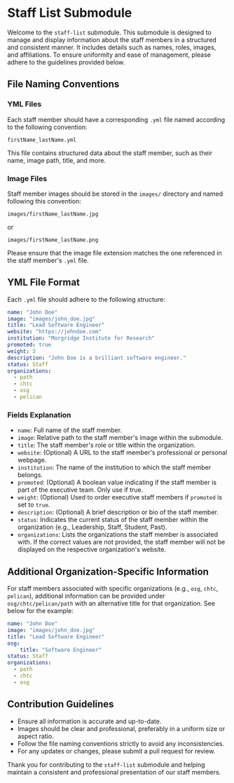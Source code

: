 
# Staff List Submodule

Welcome to the `staff-list` submodule. This submodule is designed to manage and display information about the staff members in a structured and consistent manner. It includes details such as names, roles, images, and affiliations. To ensure uniformity and ease of management, please adhere to the guidelines provided below.

## File Naming Conventions

### YML Files

Each staff member should have a corresponding `.yml` file named according to the following convention:

```
firstName_lastName.yml
```

This file contains structured data about the staff member, such as their name, image path, title, and more.

### Image Files

Staff member images should be stored in the `images/` directory and named following this convention:

```
images/firstName_lastName.jpg
```

or

```
images/firstName_lastName.png
```

Please ensure that the image file extension matches the one referenced in the staff member's `.yml` file.

## YML File Format

Each `.yml` file should adhere to the following structure:

```yaml
name: "John Doe"
image: "images/john_doe.jpg"
title: "Lead Software Engineer"
website: "https://johndoe.com"
institution: "Morgridge Institute for Research"
promoted: true
weight: 3
description: "John Doe is a brilliant software engineer."
status: Staff
organizations:
  - path
  - chtc
  - osg
  - pelican
```

### Fields Explanation

- `name`: Full name of the staff member.
- `image`: Relative path to the staff member's image within the submodule.
- `title`: The staff member's role or title within the organization.
- `website`: (Optional) A URL to the staff member's professional or personal webpage.
- `institution`: The name of the institution to which the staff member belongs.
- `promoted`: (Optional) A boolean value indicating if the staff member is part of the executive team. Only use if true.
- `weight`: (Optional) Used to order executive staff members if `promoted` is set to `true`.
- `description`: (Optional) A brief description or bio of the staff member.
- `status`: Indicates the current status of the staff member within the organization (e.g., Leadership, Staff, Student, Past).
- `organizations`: Lists the organizations the staff member is associated with. If the correct values are not provided, the staff member will not be displayed on the respective organization's website.

## Additional Organization-Specific Information

For staff members associated with specific organizations (e.g., `osg`, `chtc`, `pelican`), additional information can be provided under `osg/chtc/pelican/path` with an alternative title for that organization. 
See below for the example:

```yaml
name: "John Doe"
image: "images/john_doe.jpg"
title: "Lead Software Engineer"
osg: 
    title: "Software Engineer"
status: Staff
organizations:
  - path
  - chtc
  - osg
```

## Contribution Guidelines

- Ensure all information is accurate and up-to-date.
- Images should be clear and professional, preferably in a uniform size or aspect ratio.
- Follow the file naming conventions strictly to avoid any inconsistencies.
- For any updates or changes, please submit a pull request for review.

Thank you for contributing to the `staff-list` submodule and helping maintain a consistent and professional presentation of our staff members.